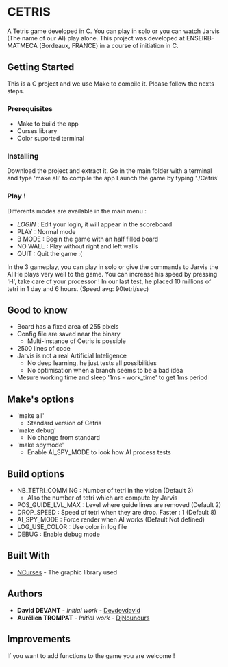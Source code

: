 # CETRIS

A Tetris game developed in C.
You can play in solo or you can watch Jarvis (The name of our AI) play alone.
This project was developed at ENSEIRB-MATMECA (Bordeaux, FRANCE) in a
course of initiation in C.

## Getting Started

This is a C project and we use Make to compile it.
Please follow the nexts steps.

### Prerequisites

+ Make to build the app
+ Curses library
+ Color suported terminal

### Installing

Download the project and extract it.
Go in the main folder with a terminal and type 'make all' to compile the app
Launch the game by typing './Cetris'

### Play !

Differents modes are available in the main menu :
+ *LOGIN* : Edit your login, it will appear in the scoreboard
+ PLAY : Normal mode
+ B MODE : Begin the game with an half filled board
+ NO WALL : Play without right and left walls
+ QUIT : Quit the game :(

In the 3 gameplay, you can play in solo or give the commands to Jarvis the AI
He plays very well to the game.
You can increase his speed by pressing 'H', take care of your processor !
In our last test, he placed 10 millions of tetri in 1 day and 6 hours. (Speed avg: 90tetri/sec)

## Good to know

+ Board has a fixed area of 255 pixels
+ Config file are saved near the binary
  - Multi-instance of Cetris is possible
+ 2500 lines of code
+ Jarvis is not a real Artificial Inteligence
  - No deep learning, he just tests all possibilities
  - No optimisation when a branch seems to be a bad idea
+ Mesure working time and sleep '1ms - work_time' to get 1ms period

## Make's options

+ 'make all'
  - Standard version of Cetris
+ 'make debug'
  - No change from standard
+ 'make spymode'
  - Enable AI_SPY_MODE to look how AI process tests

## Build options

+ NB_TETRI_COMMING : Number of tetri in the vision (Default 3)
  - Also the number of tetri which are compute by Jarvis
+ POS_GUIDE_LVL_MAX : Level where guide lines are removed (Default 2)
+ DROP_SPEED : Speed of tetri when they are drop. Faster : 1 (Default 8)
+ AI_SPY_MODE : Force render when AI works (Default Not defined)
+ LOG_USE_COLOR : Use color in log file
+ DEBUG : Enable debug mode


## Built With

* [NCurses](https://www.gnu.org/software/ncurses/) - The graphic library used

## Authors

* **David DEVANT** - *Initial work* - [Devdevdavid](https://github.com/Devdevdavid)
* **Aurélien TROMPAT** - *Initial work* - [DjNounours](https://github.com/DjNounours)

## Improvements

If you want to add functions to the game you are welcome !





